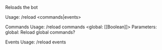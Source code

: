 Reloads the bot

Usage: /reload <commands|events>

Commands
	Usage: /reload commands <global: [[Boolean]]>
	Parameters:
		global: Reload global commands?

Events
	Usage: /reload events